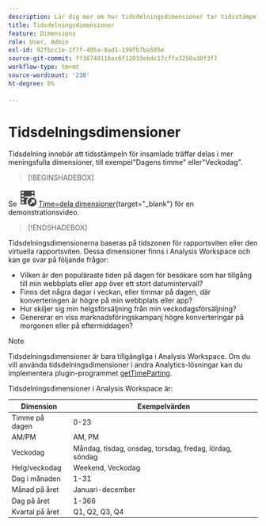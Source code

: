 ```yaml
---
description: Lär dig mer om hur tidsdelningsdimensioner tar tidsstämpeln för insamlade händelser och delar upp den i mer meningsfulla dimensioner, till exempel Timme på dagen eller Veckodag.
title: Tidsdelningsdimensioner
feature: Dimensions
role: User, Admin
exl-id: 92fbcc1e-1f7f-405a-8ad1-199fb7ba505e
source-git-commit: ff38740116ac6f12033ebdc17cffa3250a30f3f7
workflow-type: tm+mt
source-wordcount: '238'
ht-degree: 0%

---
```


# Tidsdelningsdimensioner

Tidsdelning innebär att tidsstämpeln för insamlade träffar delas i mer meningsfulla dimensioner, till exempel&quot;Dagens timme&quot; eller&quot;Veckodag&quot;.


>[!BEGINSHADEBOX]

Se ![VideoCheckedOut](/help/assets/icons/VideoCheckedOut.svg) [Time=dela dimensioner](https://video.tv.adobe.com/v/23727?quality=12&learn=on){target="_blank"} för en demonstrationsvideo.

>[!ENDSHADEBOX]


Tidsdelningsdimensionerna baseras på tidszonen för rapportsviten eller den virtuella rapportsviten. Dessa dimensioner finns i Analysis Workspace och kan ge svar på följande frågor:

* Vilken är den populäraste tiden på dagen för besökare som har tillgång till min webbplats eller app över ett stort datumintervall?
* Finns det några dagar i veckan, eller timmar på dagen, där konverteringen är högre på min webbplats eller app?
* Hur skiljer sig min helgsförsäljning från min veckodagsförsäljning?
* Genererar en viss marknadsföringskampanj högre konverteringar på morgonen eller på eftermiddagen?

>[!NOTE]
>
>Tidsdelningsdimensioner är bara tillgängliga i Analysis Workspace. Om du vill använda tidsdelningsdimensioner i andra Analytics-lösningar kan du implementera plugin-programmet [getTimeParting](https://experienceleague.adobe.com/docs/analytics/implementation/vars/plugins/gettimeparting.html?lang=sv-SE).

Tidsdelningsdimensioner i Analysis Workspace är:

| Dimension | Exempelvärden |
| --- | --- |
| Timme på dagen | 0-23 |
| AM/PM | AM, PM |
| Veckodag | Måndag, tisdag, onsdag, torsdag, fredag, lördag, söndag |
| Helg/veckodag | Weekend, Veckodag |
| Dag i månaden | 1-31 |
| Månad på året | Januari-december |
| Dag på året | 1-366 |
| Kvartal på året | Q1, Q2, Q3, Q4 |
